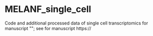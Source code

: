 # MELANF_single_cell
Code and additional processed data of single cell transcriptomics for manuscript ""; see for manuscript https://

